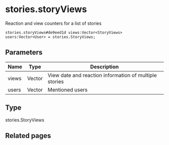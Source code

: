 # stories.storyViews
Reaction and view counters for a list of stories

```
stories.storyViews#de9eed1d views:Vector<StoryViews> users:Vector<User> = stories.StoryViews;
```

## Parameters
| Name | Type | Description |
| ---- | :----: | ----------- |
| views | Vector<StoryViews> | View date and reaction information of multiple stories |
| users | Vector<User> | Mentioned users |


## Type
stories.StoryViews

## Related pages
